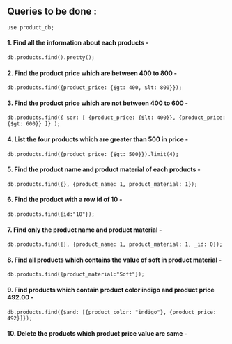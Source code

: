 ## Queries to be done :

```use product_db;```

#### 1. Find all the information about each products - 

```db.products.find().pretty();```

#### 2. Find the product price which are between 400 to 800 -

```db.products.find({product_price: {$gt: 400, $lt: 800}});```

#### 3. Find the product price which are not between 400 to 600 - 

```db.products.find({ $or: [ {product_price: {$lt: 400}}, {product_price: {$gt: 600}} ]} );```

#### 4. List the four products which are greater than 500 in price -

```db.products.find({product_price: {$gt: 500}}).limit(4);```

#### 5. Find the product name and product material of each products -

```db.products.find({}, {product_name: 1, product_material: 1});```

#### 6. Find the product with a row id of 10 -

```db.products.find({id:"10"});```

#### 7. Find only the product name and product material -

```db.products.find({}, {product_name: 1, product_material: 1, _id: 0});```

#### 8. Find all products which contains the value of soft in product material -

```db.products.find({product_material:"Soft"});```

#### 9. Find products which contain product color indigo and product price 492.00 - 

```db.products.find({$and: [{product_color: "indigo"}, {product_price: 492}]});```

#### 10. Delete the products which product price value are same - 
